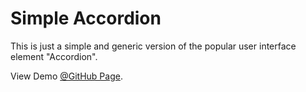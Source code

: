 # Simple Accordion

This is just a simple and generic version of the popular user interface element "Accordion".

View Demo [@GitHub Page](https://samantehrani.github.io/simple-accordion/).
